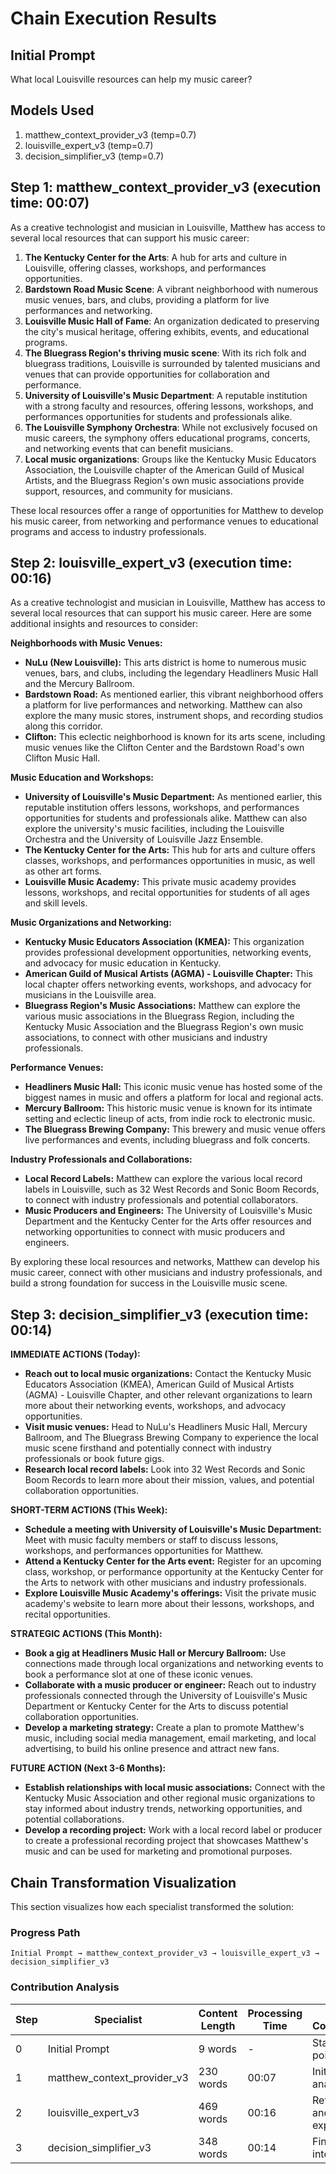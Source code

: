 # Chain Execution Results

## Initial Prompt

What local Louisville resources can help my music career?

## Models Used

1. matthew_context_provider_v3 (temp=0.7)
2. louisville_expert_v3 (temp=0.7)
3. decision_simplifier_v3 (temp=0.7)

## Step 1: matthew_context_provider_v3 (execution time: 00:07)

As a creative technologist and musician in Louisville, Matthew has access to several local resources that can support his music career:

1. **The Kentucky Center for the Arts**: A hub for arts and culture in Louisville, offering classes, workshops, and performances opportunities.
2. **Bardstown Road Music Scene**: A vibrant neighborhood with numerous music venues, bars, and clubs, providing a platform for live performances and networking.
3. **Louisville Music Hall of Fame**: An organization dedicated to preserving the city's musical heritage, offering exhibits, events, and educational programs.
4. **The Bluegrass Region's thriving music scene**: With its rich folk and bluegrass traditions, Louisville is surrounded by talented musicians and venues that can provide opportunities for collaboration and performance.
5. **University of Louisville's Music Department**: A reputable institution with a strong faculty and resources, offering lessons, workshops, and performances opportunities for students and professionals alike.
6. **The Louisville Symphony Orchestra**: While not exclusively focused on music careers, the symphony offers educational programs, concerts, and networking events that can benefit musicians.
7. **Local music organizations**: Groups like the Kentucky Music Educators Association, the Louisville chapter of the American Guild of Musical Artists, and the Bluegrass Region's own music associations provide support, resources, and community for musicians.

These local resources offer a range of opportunities for Matthew to develop his music career, from networking and performance venues to educational programs and access to industry professionals.

## Step 2: louisville_expert_v3 (execution time: 00:16)

As a creative technologist and musician in Louisville, Matthew has access to several local resources that can support his music career. Here are some additional insights and resources to consider:

**Neighborhoods with Music Venues:**

* **NuLu (New Louisville):** This arts district is home to numerous music venues, bars, and clubs, including the legendary Headliners Music Hall and the Mercury Ballroom.
* **Bardstown Road:** As mentioned earlier, this vibrant neighborhood offers a platform for live performances and networking. Matthew can also explore the many music stores, instrument shops, and recording studios along this corridor.
* **Clifton:** This eclectic neighborhood is known for its arts scene, including music venues like the Clifton Center and the Bardstown Road's own Clifton Music Hall.

**Music Education and Workshops:**

* **University of Louisville's Music Department:** As mentioned earlier, this reputable institution offers lessons, workshops, and performances opportunities for students and professionals alike. Matthew can also explore the university's music facilities, including the Louisville Orchestra and the University of Louisville Jazz Ensemble.
* **The Kentucky Center for the Arts:** This hub for arts and culture offers classes, workshops, and performances opportunities in music, as well as other art forms.
* **Louisville Music Academy:** This private music academy provides lessons, workshops, and recital opportunities for students of all ages and skill levels.

**Music Organizations and Networking:**

* **Kentucky Music Educators Association (KMEA):** This organization provides professional development opportunities, networking events, and advocacy for music education in Kentucky.
* **American Guild of Musical Artists (AGMA) - Louisville Chapter:** This local chapter offers networking events, workshops, and advocacy for musicians in the Louisville area.
* **Bluegrass Region's Music Associations:** Matthew can explore the various music associations in the Bluegrass Region, including the Kentucky Music Association and the Bluegrass Region's own music associations, to connect with other musicians and industry professionals.

**Performance Venues:**

* **Headliners Music Hall:** This iconic music venue has hosted some of the biggest names in music and offers a platform for local and regional acts.
* **Mercury Ballroom:** This historic music venue is known for its intimate setting and eclectic lineup of acts, from indie rock to electronic music.
* **The Bluegrass Brewing Company:** This brewery and music venue offers live performances and events, including bluegrass and folk concerts.

**Industry Professionals and Collaborations:**

* **Local Record Labels:** Matthew can explore the various local record labels in Louisville, such as 32 West Records and Sonic Boom Records, to connect with industry professionals and potential collaborators.
* **Music Producers and Engineers:** The University of Louisville's Music Department and the Kentucky Center for the Arts offer resources and networking opportunities to connect with music producers and engineers.

By exploring these local resources and networks, Matthew can develop his music career, connect with other musicians and industry professionals, and build a strong foundation for success in the Louisville music scene.

## Step 3: decision_simplifier_v3 (execution time: 00:14)

**IMMEDIATE ACTIONS (Today):**

- **Reach out to local music organizations:** Contact the Kentucky Music Educators Association (KMEA), American Guild of Musical Artists (AGMA) - Louisville Chapter, and other relevant organizations to learn more about their networking events, workshops, and advocacy opportunities.
- **Visit music venues:** Head to NuLu's Headliners Music Hall, Mercury Ballroom, and The Bluegrass Brewing Company to experience the local music scene firsthand and potentially connect with industry professionals or book future gigs.
- **Research local record labels:** Look into 32 West Records and Sonic Boom Records to learn more about their mission, values, and potential collaboration opportunities.

**SHORT-TERM ACTIONS (This Week):**

- **Schedule a meeting with University of Louisville's Music Department:** Meet with music faculty members or staff to discuss lessons, workshops, and performances opportunities for Matthew.
- **Attend a Kentucky Center for the Arts event:** Register for an upcoming class, workshop, or performance opportunity at the Kentucky Center for the Arts to network with other musicians and industry professionals.
- **Explore Louisville Music Academy's offerings:** Visit the private music academy's website to learn more about their lessons, workshops, and recital opportunities.

**STRATEGIC ACTIONS (This Month):**

- **Book a gig at Headliners Music Hall or Mercury Ballroom:** Use connections made through local organizations and networking events to book a performance slot at one of these iconic venues.
- **Collaborate with a music producer or engineer:** Reach out to industry professionals connected through the University of Louisville's Music Department or Kentucky Center for the Arts to discuss potential collaboration opportunities.
- **Develop a marketing strategy:** Create a plan to promote Matthew's music, including social media management, email marketing, and local advertising, to build his online presence and attract new fans.

**FUTURE ACTION (Next 3-6 Months):**

- **Establish relationships with local music associations:** Connect with the Kentucky Music Association and other regional music organizations to stay informed about industry trends, networking opportunities, and potential collaborations.
- **Develop a recording project:** Work with a local record label or producer to create a professional recording project that showcases Matthew's music and can be used for marketing and promotional purposes.

## Chain Transformation Visualization

This section visualizes how each specialist transformed the solution:

### Progress Path

```
Initial Prompt → matthew_context_provider_v3 → louisville_expert_v3 → decision_simplifier_v3
```

### Contribution Analysis

| Step | Specialist | Content Length | Processing Time | Key Contribution |
|------|------------|----------------|-----------------|------------------|
| 0 | Initial Prompt | 9 words | - | Starting point |
| 1 | matthew_context_provider_v3 | 230 words | 00:07 | Initial analysis |
| 2 | louisville_expert_v3 | 469 words | 00:16 | Refinement and expansion |
| 3 | decision_simplifier_v3 | 348 words | 00:14 | Final integration |
